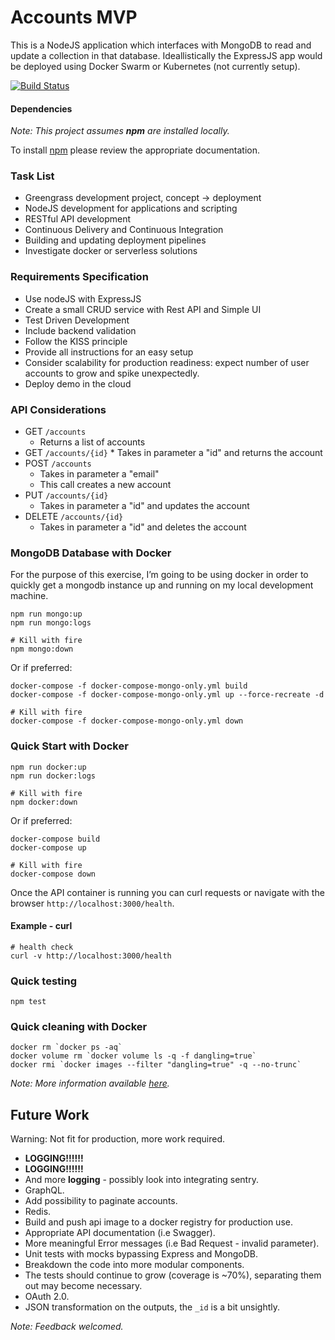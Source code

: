 # Accounts MVP

This is a NodeJS application which interfaces with MongoDB to read and update a collection in that database. Ideallistically the ExpressJS app would be deployed using Docker Swarm or Kubernetes (not currently setup).

[![Build Status](https://travis-ci.org/rixka/accounts-poc.svg?branch=master)](https://travis-ci.org/rixka/accounts-poc)

#### Dependencies

_Note: This project assumes **npm** are installed locally._

To install [npm](https://docs.npmjs.com/downloading-and-installing-node-js-and-npm) please review the appropriate documentation.


### Task List
* Greengrass development project, concept -> deployment
* NodeJS development for applications and scripting
* RESTful API development
* Continuous Delivery and Continuous Integration
* Building and updating deployment pipelines
* Investigate docker or serverless solutions


### Requirements Specification
* Use nodeJS with ExpressJS
* Create a small CRUD service with Rest API and Simple UI
* Test Driven Development
* Include backend validation
* Follow the KISS principle
* Provide all instructions for an easy setup
* Consider scalability for production readiness: expect number of user accounts to grow and spike unexpectedly.
* Deploy demo in the cloud


### API Considerations
* GET `/accounts`
	* Returns a list of accounts
* GET `/accounts/{id}`
        * Takes in parameter a "id" and returns the account
* POST `/accounts`
	* Takes in parameter a "email" 
	* This call creates a new account
* PUT `/accounts/{id}`
	* Takes in parameter a "id" and updates the account
* DELETE `/accounts/{id}`
	* Takes in parameter a "id" and deletes the account

### MongoDB Database with Docker
For the purpose of this exercise, I’m going to be using docker in order to quickly get a mongodb instance up and running on my local development machine.

```shell
npm run mongo:up
npm run mongo:logs

# Kill with fire
npm mongo:down
```

Or if preferred:
```shell
docker-compose -f docker-compose-mongo-only.yml build
docker-compose -f docker-compose-mongo-only.yml up --force-recreate -d

# Kill with fire
docker-compose -f docker-compose-mongo-only.yml down
```

### Quick Start with Docker

```shell
npm run docker:up
npm run docker:logs

# Kill with fire
npm docker:down
```

Or if preferred:
```shell
docker-compose build
docker-compose up

# Kill with fire
docker-compose down
```

Once the API container is running you can curl requests or navigate with the browser `http://localhost:3000/health`.

#### Example - curl
```
# health check
curl -v http://localhost:3000/health
```

### Quick testing
```shell
npm test
```

### Quick cleaning with Docker
```shell
docker rm `docker ps -aq`
docker volume rm `docker volume ls -q -f dangling=true`
docker rmi `docker images --filter "dangling=true" -q --no-trunc`
```

_Note: More information available [here](https://gist.github.com/bastman/5b57ddb3c11942094f8d0a97d461b430)._

## Future Work

Warning: Not fit for production, more work required.

* **LOGGING!!!!!!**
* **LOGGING!!!!!!**
* And more **logging** - possibly look into integrating sentry.
* GraphQL.
* Add possibility to paginate accounts.
* Redis.
* Build and push api image to a docker registry for production use.
* Appropriate API documentation (i.e Swagger).
* More meaningful Error messages (i.e Bad Request - invalid parameter).
* Unit tests with mocks bypassing Express and MongoDB.
* Breakdown the code into more modular components.
* The tests should continue to grow (coverage is ~70%), separating them out may become necessary.
* OAuth 2.0.
* JSON transformation on the outputs, the `_id` is a bit unsightly.

_Note: Feedback welcomed._
